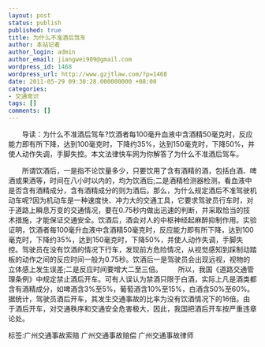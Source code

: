 ```yaml
---
layout: post
status: publish
published: true
title: 为什么不准酒后驾车
author: 本站记者
author_login: admin
author_email: jiangwei909@gmail.com
wordpress_id: 1468
wordpress_url: http://www.gzjtlaw.com/?p=1468
date: 2011-05-29 09:30:28.000000000 +08:00
categories:
- 交通常识
tags: []
comments: []
---
```

　　导读：为什么不准酒后驾车?饮酒者每100毫升血液中含酒精50毫克时，反应能力即有所下降，达到100毫克时，下降约35%，达到150毫克时，下降50%，并使人动作失调，手脚失控。本文法律快车网为你解答了为什么不准酒后驾车。　　所谓饮酒后，一是指不论饮量多少，只要饮用了含有酒精的酒，包括白酒、啤酒或果酒等，时间在八小时以内的，均为饮酒后;二是酒精检测器检测，看血液中是否含有酒精成分，含有酒精成分的则为酒后。那么，为什么规定酒后不准驾驶机动车呢?因为机动车是一种速度快、冲力大的交通工具，它要求驾驶员行车时，对于道路上瞬息万变的交通情况，要在0.75秒内做出迅速的判断，并采取恰当的技术措施，才能保证交通安全。饮酒后，酒会对人的中枢神经起麻醉抑制作用。实验证明，饮酒者每100毫升血液中含酒精50毫克时，反应能力即有所下降，达到100毫克时，下降约35%，达到150毫克时，下降50%，并使人动作失调，手脚失控。驾驶员在没有饮酒的情况下行车，发现前方危险情况，从视觉感知到踩制动踏板的动作之间的反应时间一般为0.75秒。饮酒后一是驾驶员会出现远视，视物的立体感上发生误差;二是反应时间要增大二至三倍。　　所以，我国《道路交通管理条例》中规定禁止酒后开车。可有人误认为禁酒只限于白酒，实际上凡是酒类都含有酒精成分，如啤酒含3%至5%，葡萄酒含10%至15%，白酒含50%至60%。据统计，驾驶员酒后开车，其发生交通事故的比率为没有饮酒情况下的16倍。由于酒后开车，对交通秩序和交通安全危害极大，因此，我国把酒后开车按严重违章论处。标签:广州交通事故索赔 广州交通事故赔偿 广州交通事故律师
